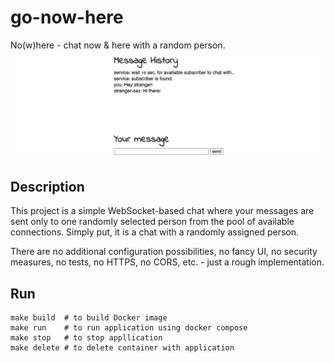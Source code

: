 # go-now-here
No(w)here - chat now & here with a random person.  
![image](assets/main_page.png)

## Description
This project is a simple WebSocket-based chat where your messages are sent only to one randomly selected person from the pool of available connections. Simply put, it is a chat with a randomly assigned person.

There are no additional configuration possibilities, no fancy UI, no security measures, no tests, no HTTPS, no CORS, etc. - just a rough implementation.

## Run
```
make build  # to build Docker image
make run    # to run application using docker compose
make stop   # to stop appllication
make delete # to delete container with application
```